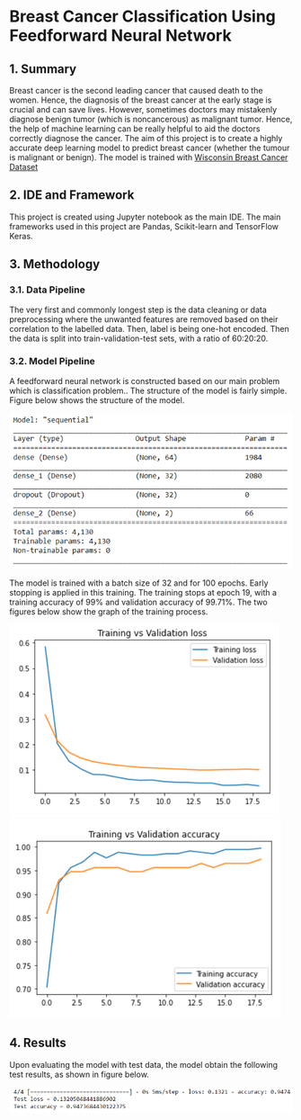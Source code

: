 # Breast Cancer Classification Using Feedforward Neural Network
## 1. Summary
Breast cancer is the second leading cancer that caused death to the women. Hence, the diagnosis of the breast cancer at the early stage is crucial and can save lives. However, sometimes doctors may mistakenly diagnose benign tumor (which is noncancerous) as malignant tumor. Hence, the help of machine learning can be really helpful to aid the doctors correctly diagnose the cancer. The aim of this project is to create a highly accurate deep learning model to predict breast cancer (whether the tumour is malignant or benign). The model is trained with [Wisconsin Breast Cancer Dataset](https://www.kaggle.com/datasets/uciml/breast-cancer-wisconsin-data)

## 2. IDE and Framework
This project is created using Jupyter notebook as the main IDE. The main frameworks used in this project are Pandas, Scikit-learn and TensorFlow Keras.

## 3. Methodology
### 3.1. Data Pipeline
The very first and commonly longest step is the data cleaning or data preprocessing where the unwanted features are removed based on their correlation to the labelled data. Then, label is being one-hot encoded. Then the data is split into train-validation-test sets, with a ratio of 60:20:20. 

### 3.2. Model Pipeline
A feedforward neural network is constructed based on our main problem which is classification problem.. The structure of the model is fairly simple. Figure below shows the structure of the model.

![Model Structure](img/model.PNG)

The model is trained with a batch size of 32 and for 100 epochs. Early stopping is applied in this training. The training stops at epoch 19, with a training accuracy of 99% and validation accuracy of 99.71%. The two figures below show the graph of the training process.

![Loss Graph](img/LossGraph.PNG) ![Accuracy Graph](img/AccuracyGraph.PNG)

## 4. Results
Upon evaluating the model with test data, the model obtain the following test results, as shown in figure below.

![Test Result](img/TestResult.PNG)
